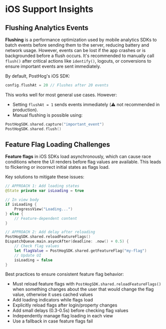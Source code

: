 # iOS Support Insights

## Flushing Analytics Events

**Flushing** is a performance optimization used by mobile analytics SDKs to batch events before sending them to the server, reducing battery and network usage. However, events can be lost if the app crashes or is backgrounded before a flush occurs. It's recommended to manually call `flush()` after critical actions like `identify()`, logouts, or conversions to ensure important events are sent immediately.

By default, PostHog's iOS SDK:
```swift
config.flushAt = 20 // Flushes after 20 events
```

This works well for most general use cases. However:

- Setting `flushAt = 1` sends events immediately (⚠️ not recommended in production).
- Manual flushing is possible using:

```swift
PostHogSDK.shared.capture("important_event")
PostHogSDK.shared.flush()
``` 

## Feature Flag Loading Challenges

**Feature flags** in iOS SDKs load asynchronously, which can cause race conditions where the UI renders before flag values are available. This leads to flickering or incorrect initial states as flags load.

Key solutions to mitigate these issues:

```swift
// APPROACH 1: Add loading states
@State private var isLoading = true

// In view body
if isLoading {
    ProgressView("Loading...")
} else {
    // Feature-dependent content
}

// APPROACH 2: Add delay after reloading
PostHogSDK.shared.reloadFeatureFlags()
DispatchQueue.main.asyncAfter(deadline: .now() + 0.5) {
    // Check flag values
    let flagValue = PostHogSDK.shared.getFeatureFlag("my-flag")
    // Update UI
    isLoading = false
}
```

Best practices to ensure consistent feature flag behavior:
- Must reload feature flags with `PostHogSDK.shared.reloadFeatureFlags()` when something changes about the user that would change the flag value, otherwise it uses cached values
- Add loading indicators while flags load
- Explicitly reload flags after login/property changes
- Add small delays (0.3-0.5s) before checking flag values
- Independently manage flag loading in each view
- Use a fallback in case feature flags fail